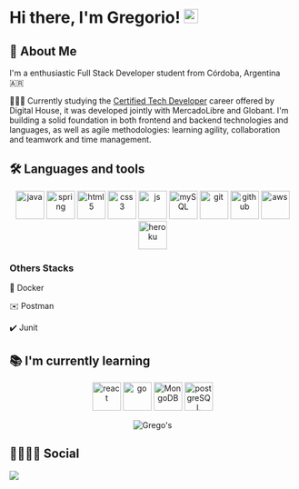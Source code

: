 # Hi there, I'm Gregorio! <img src="https://media.giphy.com/media/hvRJCLFzcasrR4ia7z/giphy.gif" width="25px">



## 🚀 About Me
I'm a enthusiastic Full Stack Developer student from Córdoba, Argentina 🇦🇷

<!--
backend developer
-->

👨🏽‍💻 Currently studying the  <a href="https://www.digitalhouse.com/ar/productos/programacion/certified-tech-developer" >Certified Tech Developer</a> career offered by Digital House, it was developed jointly with MercadoLibre and Globant. I'm building a solid foundation in both frontend and backend technologies and languages, as well as agile methodologies: learning agility, collaboration and teamwork and time management.
<!--
add infraestructure and testing


Digital fundamentals, Frontend, Backend, infrastructure, database, testing, learning agility, teamwork and work collaboration, effective communication

-->


## 🛠 Languages and tools

<!--
In the Back-End I work with Java, SpringBoot and MySql for DataBases.
-->


<p align="center">
  <img src="https://img.shields.io/badge/Java-ED8B00?style=for-the-badge&logo=java&logoColor=white" alt="java" height="50"/>
  <img src="https://img.shields.io/badge/spring-64B742?style=for-the-badge&logo=spring&logoColor=white" alt="spring" height="50"/>
  <img src="https://img.shields.io/badge/HTML5-E34F26?style=for-the-badge&logo=html5&logoColor=white" alt="html5" height="50"/> 
  <img src="https://img.shields.io/badge/CSS3-1572B6?style=for-the-badge&logo=css3&logoColor=white" alt="css3" height="50"/> 
  <img src="https://img.shields.io/badge/JavaScript-F7DF1E?style=for-the-badge&logo=javascript&logoColor=black" alt="js" height="50"/> 
  <img src="https://img.shields.io/badge/MySQL-00000F?style=for-the-badge&logo=mysql&logoColor=white" alt="mySQL" height="50"/> 
  <img src="https://img.shields.io/badge/Git-F05032?style=for-the-badge&logo=git&logoColor=white" alt="git" height="50"/>
  <img src="https://img.shields.io/badge/GitHub-100000?style=for-the-badge&logo=github&logoColor=white" alt="github" height="50"/>
 <img src="https://img.shields.io/badge/Amazon_AWS-232F3E?style=for-the-badge&logo=amazon-aws&logoColor=white" alt="aws" height="50"/>
 <img src="https://img.shields.io/badge/Heroku-430098?style=for-the-badge&logo=heroku&logoColor=white" alt="heroku" height="50"/>

  
</p>

### Others Stacks

🐳 Docker

✉️ Postman

✔️ Junit



## 📚  I'm currently learning
<p align="center">
  <img src="https://img.shields.io/badge/React-23BAE0?style=for-the-badge&logo=react&logoColor=white" alt="react" height="50"/>
  <img src="https://img.shields.io/badge/Go-00ADD8?style=for-the-badge&logo=go&logoColor=white" alt="go" height="50"/>
  <img src="https://img.shields.io/badge/MongoDB-4EA94B?style=for-the-badge&logo=mongodb&logoColor=white" alt="MongoDB" height="50"/>
  <img src="https://img.shields.io/badge/PostgreSQL-316192?style=for-the-badge&logo=postgresql&logoColor=white" alt="postgreSQL" height="50"/>
</p>






<p align="center"> 
  <img src="https://github-readme-stats.vercel.app/api/top-langs/?username=Dgarciadani&layout=compact&langs_count=5&theme=tokyonight" alt="Grego's" />
</p>






## 🔗👨🏽‍💻 Social

<a href="https://www.linkedin.com/in/daniel-gregorio-garc%C3%ADa-57ab9214a/" ><img src="https://img.shields.io/badge/Gregorio Garcia-%230077B5.svg?&style=for-the-badge&logo=linkedin&logoColor=white" ></a> 






<!--

### Hi there 👋
 🔭 I’m currently working on ...

**Dgarciadani/Dgarciadani** is a ✨ _special_ ✨ repository because its `README.md` (this file) appears on your GitHub profile.

Here are some ideas to get you started:


- 🌱 I’m currently learning ...
- 👯 I’m looking to collaborate on ...
- 🤔 I’m looking for help with ...
- 💬 Ask me about ...
- 📫 How to reach me: ...
- 😄 Pronouns: ...
- ⚡ Fun fact: ...
-->
